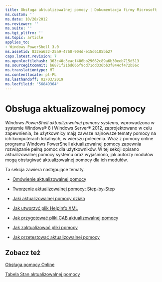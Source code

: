 ```yaml
---
title: Obsługa aktualizowalnej pomocy | Dokumentacja firmy Microsoft
ms.custom: ''
ms.date: 10/28/2012
ms.reviewer: ''
ms.suite: ''
ms.tgt_pltfrm: ''
ms.topic: article
applies_to:
- Windows PowerShell 3.0
ms.assetid: 832ea622-25a9-4760-904d-e15d6105bb27
caps.latest.revision: 7
ms.openlocfilehash: 363c40c3eacf406bb29662c89a6b30eeb715d513
ms.sourcegitcommit: b6871f21bd666f9cd71dd336bb3f844cf472b56c
ms.translationtype: MT
ms.contentlocale: pl-PL
ms.lasthandoff: 02/03/2019
ms.locfileid: "56849364"
---
```

# <a name="supporting-updatable-help"></a>Obsługa aktualizowalnej pomocy

*Windows PowerShell aktualizowalnej pomocy systemu*, wprowadzona w systemie Windows® 8 i Windows Server® 2012, zaprojektowano w celu zapewnienia, że użytkownicy mają zawsze najnowsze tematy pomocy na ich komputerach lokalnych, w wierszu polecenia. Wraz z pomocy online programu Windows PowerShell aktualizowalnej pomocy zapewnia rozwiązanie pełną pomoc dla użytkowników. W tej sekcji opisano aktualizowalnej pomocy systemu oraz wyjaśniono, jak autorzy modułów mogą obsługiwać aktualizowalnej pomocy dla ich modułów.

Ta sekcja zawiera następujące tematy.

- [Omówienie aktualizowalnej pomocy](./updatable-help-overview.md)

- [Tworzenie aktualizowalnej pomocy: Step-by-Step](./updatable-help-authoring-step-by-step.md)

- [Jaki aktualizowalnej pomocy działa](./how-updatable-help-works.md)

- [Jak utworzyć plik HelpInfo XML](./how-to-create-a-helpinfo-xml-file.md)

- [Jak przygotować pliki CAB aktualizowalnej pomocy](./how-to-prepare-updatable-help-cab-files.md)

- [Jak zaktualizować pliki pomocy](./how-to-update-help-files.md)

- [Jak przetestować aktualizowalnej pomocy](./how-to-test-updatable-help.md)

## <a name="see-also"></a>Zobacz też

[Obsługa pomocy Online](./supporting-online-help.md)

[Tabela Stan aktualizowalnej pomocy](https://www.microsoft.com/en-us/itpro/windows)